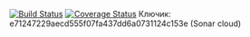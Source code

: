
[![Build Status](https://travis-ci.org/Bloody121/Test1.svg?branch=master)](https://travis-ci.org/Bloody121/Test1)
[![Coverage Status](https://coveralls.io/repos/github/Bloody121/Test1/badge.svg?branch=master)](https://coveralls.io/github/Bloody121/Test1?branch=master)
Ключик: e71247229aecd555f07fa437dd6a0731124c153e (Sonar cloud)
